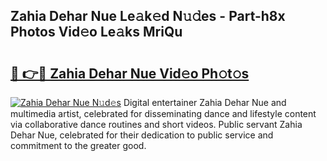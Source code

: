 ## Zahia Dehar Nue Le𝚊k𝚎d N𝚞𝚍es - Part-h8x Photos Vid𝚎o Le𝚊ks MriQu

# <h2><a href="http://fb4ngl4.evod.top/?m=Zahia+Dehar+Nue">🔗 👉🔴 Zahia Dehar Nue Vid𝚎o Ph𝚘t𝚘s</a></h2>

[![Zahia Dehar Nue N𝚞d𝚎s](https://i.imgur.com/8V9OHl7.gif)](http://fb4ngl4.evod.top/?m=Zahia+Dehar+Nue)
Digital entertainer Zahia Dehar Nue and multimedia artist, celebrated for disseminating dance and lifestyle content via collaborative dance routines and short videos. Public servant Zahia Dehar Nue, celebrated for their dedication to public service and commitment to the greater good. 
